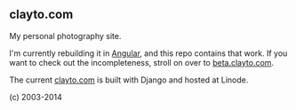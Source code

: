 clayto.com
----------

My personal photography site.

I'm currently rebuilding it in [Angular][1], and this repo contains that work.
If you want to check out the incompleteness, stroll on over to
[beta.clayto.com][2].

The current [clayto.com][3] is built with Django and hosted at Linode.

(c) 2003-2014

[1]: http://angularjs.org/ "Angular JS"
[2]: http://beta.clayto.com "clayto.com beta"
[3]: http://clayto.com "clayto.com"
